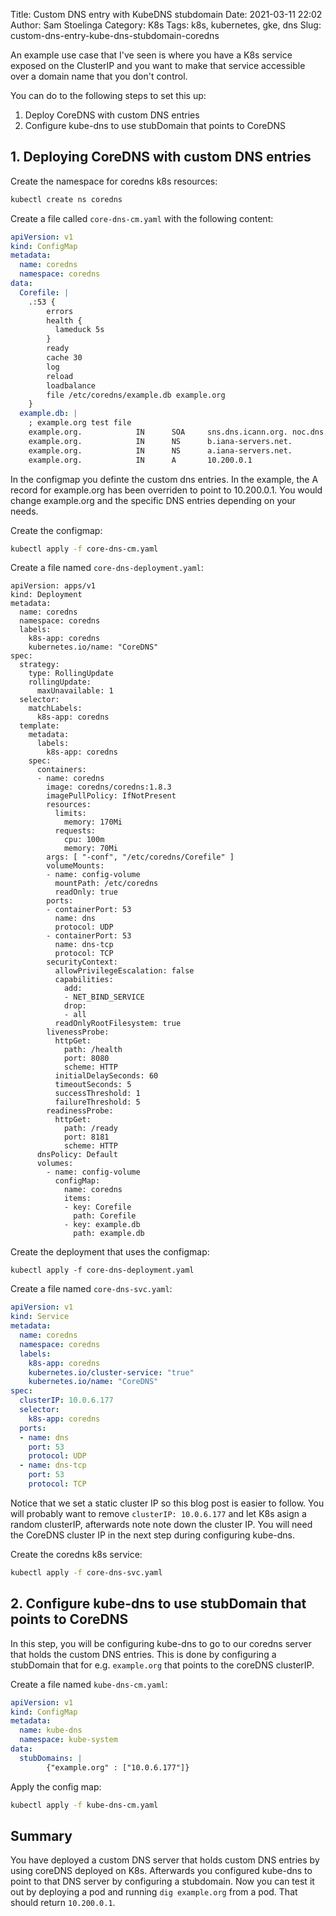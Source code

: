 Title: Custom DNS entry with KubeDNS stubdomain
Date: 2021-03-11 22:02
Author: Sam Stoelinga
Category: K8s
Tags: k8s, kubernetes, gke, dns
Slug: custom-dns-entry-kube-dns-stubdomain-coredns

An example use case that I've seen is where you have a K8s service exposed
on the ClusterIP and you want to make that service accessible over a domain
name that you don't control.


You can do to the following steps to set this up:

1. Deploy CoreDNS with custom DNS entries
2. Configure kube-dns to use stubDomain that points to CoreDNS

## 1. Deploying CoreDNS with custom DNS entries
Create the namespace for coredns k8s resources:
```bash
kubectl create ns coredns
```

Create a file called `core-dns-cm.yaml` with the following content:
```yaml
apiVersion: v1
kind: ConfigMap
metadata:
  name: coredns
  namespace: coredns
data:
  Corefile: |
    .:53 {
        errors
        health {
          lameduck 5s
        }
        ready
        cache 30
        log
        reload
        loadbalance
        file /etc/coredns/example.db example.org
    }
  example.db: |
    ; example.org test file
    example.org.            IN      SOA     sns.dns.icann.org. noc.dns.icann.org. 2015082541 7200 3600 1209600 3600
    example.org.            IN      NS      b.iana-servers.net.
    example.org.            IN      NS      a.iana-servers.net.
    example.org.            IN      A       10.200.0.1
```
In the configmap you definte the custom dns entries. In the example, the A
record for example.org has been overriden to point to 10.200.0.1. You would
change example.org and the specific DNS entries depending on your needs.

Create the configmap:
```bash
kubectl apply -f core-dns-cm.yaml
```

Create a file named `core-dns-deployment.yaml`:
```
apiVersion: apps/v1
kind: Deployment
metadata:
  name: coredns
  namespace: coredns
  labels:
    k8s-app: coredns
    kubernetes.io/name: "CoreDNS"
spec:
  strategy:
    type: RollingUpdate
    rollingUpdate:
      maxUnavailable: 1
  selector:
    matchLabels:
      k8s-app: coredns
  template:
    metadata:
      labels:
        k8s-app: coredns
    spec:
      containers:
      - name: coredns
        image: coredns/coredns:1.8.3
        imagePullPolicy: IfNotPresent
        resources:
          limits:
            memory: 170Mi
          requests:
            cpu: 100m
            memory: 70Mi
        args: [ "-conf", "/etc/coredns/Corefile" ]
        volumeMounts:
        - name: config-volume
          mountPath: /etc/coredns
          readOnly: true
        ports:
        - containerPort: 53
          name: dns
          protocol: UDP
        - containerPort: 53
          name: dns-tcp
          protocol: TCP
        securityContext:
          allowPrivilegeEscalation: false
          capabilities:
            add:
            - NET_BIND_SERVICE
            drop:
            - all
          readOnlyRootFilesystem: true
        livenessProbe:
          httpGet:
            path: /health
            port: 8080
            scheme: HTTP
          initialDelaySeconds: 60
          timeoutSeconds: 5
          successThreshold: 1
          failureThreshold: 5
        readinessProbe:
          httpGet:
            path: /ready
            port: 8181
            scheme: HTTP
      dnsPolicy: Default
      volumes:
        - name: config-volume
          configMap:
            name: coredns
            items:
            - key: Corefile
              path: Corefile
            - key: example.db
              path: example.db
```

Create the deployment that uses the configmap:

```shell
kubectl apply -f core-dns-deployment.yaml
```

Create a file named `core-dns-svc.yaml`:
```yaml
apiVersion: v1
kind: Service
metadata:
  name: coredns
  namespace: coredns
  labels:
    k8s-app: coredns
    kubernetes.io/cluster-service: "true"
    kubernetes.io/name: "CoreDNS"
spec:
  clusterIP: 10.0.6.177
  selector:
    k8s-app: coredns
  ports:
  - name: dns
    port: 53
    protocol: UDP
  - name: dns-tcp
    port: 53
    protocol: TCP
```
Notice that we set a static cluster IP so this blog post is easier to follow.
You will probably want to remove `clusterIP: 10.0.6.177` and let K8s asign a
random clusterIP, afterwards note note down the cluster IP. You will need the
CoreDNS cluster IP in the next step during configuring kube-dns.

Create the coredns k8s service:
```bash
kubectl apply -f core-dns-svc.yaml
```

## 2.  Configure kube-dns to use stubDomain that points to CoreDNS

In this step, you will be configuring kube-dns to go to our coredns server
that holds the custom DNS entries. This is done by configuring a stubDomain
that for e.g. `example.org` that points to the coreDNS clusterIP.

Create a file named `kube-dns-cm.yaml`:

```yaml
apiVersion: v1
kind: ConfigMap
metadata:
  name: kube-dns
  namespace: kube-system
data:
  stubDomains: |
        {"example.org" : ["10.0.6.177"]}
```

Apply the config map:
```bash
kubectl apply -f kube-dns-cm.yaml
```

## Summary
You have deployed a custom DNS server that holds custom DNS entries by using
coreDNS deployed on K8s. Afterwards you configured kube-dns to point to that
DNS server by configuring a stubdomain. Now you can test it out by deploying
a pod and running `dig example.org` from a pod. That should return `10.200.0.1`.

